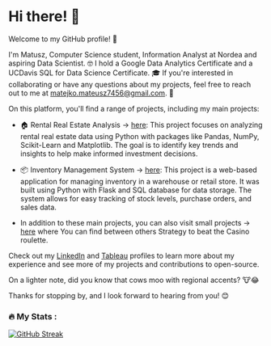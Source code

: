 # Hi there! 👋

Welcome to my GitHub profile! 🎉

I'm Matusz, Computer Science student, Information Analyst at Nordea and aspiring Data Scientist. 🤓  I hold a Google Data Analytics Certificate and a UCDavis SQL for Data Science Certificate. 🎓 If you're interested in collaborating or have any questions about my projects, feel free to reach out to me at matejko.mateusz7456@gmail.com. 📩

On this platform, you'll find a range of projects, including my main projects: 

- 🏠 Rental Real Estate Analysis -> [here](https://github.com/Mateusz-Matejko/rental-real-estate-market-in-gdansk): This project focuses on analyzing rental real estate data using Python with packages like Pandas, NumPy, Scikit-Learn and Matplotlib. The goal is to identify key trends and insights to help make informed investment decisions.

- 📦 Inventory Management System -> [here](https://github.com/Mateusz-Matejko/inventory-manegment-system): This project is a web-based application for managing inventory in a warehouse or retail store. It was built using Python with Flask and SQL database for data storage. The system allows for easy tracking of stock levels, purchase orders, and sales data.

- In addition to these main projects, you can also visit small projects -> [here](https://github.com/Mateusz-Matejko/small-projects) where You can find between others Strategy to beat the Casino roulette.

Check out my [LinkedIn](https://www.linkedin.com/in/mateusz7matejko/) and [Tableau](https://public.tableau.com/app/profile/fgoi) profiles to learn more about my experience and see more of my projects and contributions to open-source.

On a lighter note, did you know that cows moo with regional accents? 🐮😂

Thanks for stopping by, and I look forward to hearing from you! 😊

### :fire: My Stats :
[![GitHub Streak](http://github-readme-streak-stats.herokuapp.com?user=Mateusz-Matejko&theme=light&background=FFFFFF)](https://git.io/streak-stats)

